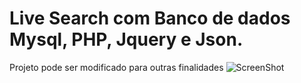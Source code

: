 # Live Search com Banco de dados Mysql, PHP, Jquery e Json. 

Projeto pode ser modificado para outras finalidades
![ScreenShot
](https://github.com/lucianoo6/Live_Search/blob/master/live%20search.PNG)
